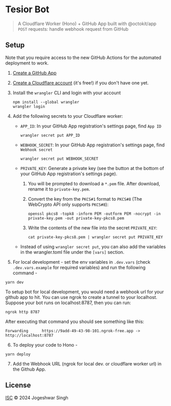 # Tesior Bot

> A Cloudflare Worker (Hono) + GitHub App built with @octokit/app
> `POST` requests: handle webhook request from GitHub

## Setup

Note that you require access to the new GitHub Actions for the automated deployment to work.

1. [Create a GitHub App](https://developer.github.com/apps/building-github-apps/creating-a-github-app/)
2. [Create a Cloudflare account](https://dash.cloudflare.com/) (it's free!) if you don't have one yet.
3. Install the `wrangler` CLI and login with your account

   ```
   npm install --global wrangler
   wrangler login
   ```

4. Add the following secrets to your Cloudflare worker:

   - `APP_ID`: In your GitHub App registration's settings page, find `App ID`

     ```
     wrangler secret put APP_ID
     ```

   - `WEBHOOK_SECRET`: In your GitHub App registration's settings page, find `Webhook secret`

     ```
     wrangler secret put WEBHOOK_SECRET
     ```

   - `PRIVATE_KEY`: Generate a private key (see the button at the bottom of your GitHub App registration's settings page).

     1. You will be prompted to download a `*.pem` file. After download, rename it to `private-key.pem`.
     2. Convert the key from the `PKCS#1` format to `PKCS#8` (The WebCrypto API only supports `PKCS#8`):

        ```
        openssl pkcs8 -topk8 -inform PEM -outform PEM -nocrypt -in private-key.pem -out private-key-pkcs8.pem
        ```

     3. Write the contents of the new file into the secret `PRIVATE_KEY`:

        ```
        cat private-key-pkcs8.pem | wrangler secret put PRIVATE_KEY
        ```

   - Instead of using `wrangler secret put`, you can also add the variables in the wrangler.toml file under the `[vars]` section.

5. For local development - set the env variables in `.dev.vars` (check `.dev.vars.example` for required variables) and run the following command -

```
yarn dev
```

To setup bot for local development, you would need a webhook url for your github app to hit.
You can use ngrok to create a tunnel to your localhost. Suppose your bot runs on localhost:8787, then you can run:

```
ngrok http 8787
```

After executing that command you should see something like this:

    Forwarding      https://9add-49-43-98-101.ngrok-free.app -> http://localhost:8787

6. To deploy your code to Hono -

```
yarn deploy
```

7. Add the Webhook URL (ngrok for local dev. or cloudflare worker url) in the Github App.

## License

[ISC](LICENSE) © 2024 Jogeshwar Singh
